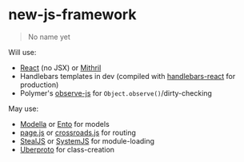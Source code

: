 # new-js-framework
> No name yet

Will use:
* [React](https://github.com/facebook/react) (no JSX) or [Mithril](https://github.com/lhorie/mithril.js)
* Handlebars templates in dev (compiled with [handlebars-react](https://github.com/stevenvachon/handlebars-react) for production)
* Polymer's [observe-js](https://github.com/polymer/observe-js) for `Object.observe()`/dirty-checking

May use:
* [Modella](https://github.com/modella/modella) or [Ento](https://github.com/rstacruz/ento) for models
* [page.js](https://github.com/visionmedia/page.js) or [crossroads.js](https://github.com/millermedeiros/crossroads.js) for routing
* [StealJS](https://github.com/bitovi/steal) or [SystemJS](https://github.com/systemjs/systemjs) for module-loading
* [Uberproto](https://github.com/daffl/uberproto) for class-creation
